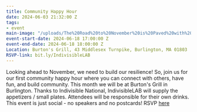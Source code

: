 ```yaml
---
title: Community Happy Hour
date: 2024-06-03 21:32:00 Z
tags:
- event
main-image: "/uploads/The%20Road%20to%20November%20is%20Paved%20with%20Community%20Happy%20hours!.jpg"
event-start-date: 2024-06-18 17:00:00 Z
event-end-date: 2024-06-18 18:00:00 Z
Location: Burton's Grill, 43 Middlesex Turnpike, Burlington, MA 01803
RSVP-link: bit.ly/IndivisibleLAB
---
```


Looking ahead to November, we need to build our resilience! So, join us for our first community happy hour where you can connect with others, have fun, and build community. This month we will be at Burton's Grill in Burlington. Thanks to Indivisible National, IndivisibleLAB will supply the appetizers / small plates. Attendees will be responsible for their own drinks. This event is just social - no speakers and no postcards! RSVP [here](http://bit.ly/IndivisibleLAB)